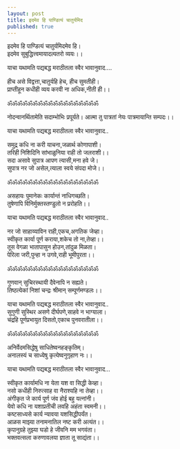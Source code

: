 ```yaml
---
layout: post
title: इदमेव हि पाण्डित्यं चातुर्यमिद
published: true
---
```


इदमेव हि पाण्डित्यं चातुर्यमिदमेव हि।  
इदमेव सुबुद्धित्त्वमायादल्पतरो व्ययः।।  

याचा यथामति पद्यबद्ध मराठीतला स्वैर भावानुवाद....  

हीच असे विद्वत्ता,चातुर्यहि हेच, हीच सुमतीही।  
प्राप्तीहून कधीही व्यय करवी ना अधिक,नीती ही।।  
  
ॐॐॐॐॐॐॐॐॐॐॐॐॐॐॐॐॐॐ  
  
नोदन्वानर्थितामेति सदाम्भोभिः प्रपूर्यते।
आत्मा तु पात्रतां नेयः पात्रमायान्ति सम्पदः।।  
  
याचा यथामति पद्यबद्ध मराठीतला स्वैर भावानुवाद..  
  
समुद्र कधि ना करी याचना,जळार्थ कोणापाशी।  
तरिही निशिदिनि सांभाळुनिया राही तो जलराशी।।  
सदा असावे सुपात्र आपण त्यासी,मना हवे जे।  
सुपात्र नर जो असेल,त्याला स्वये संपदा मोजे।।  
  
ॐॐॐॐॐॐॐॐॐॐॐॐॐॐॐॐॐॐ  

असहायः पुमानेकः कार्यान्तं नाधिगच्छति।  
तुषेणापि विनिर्मुक्तस्तण्डुलो न प्ररोहति।।  
  
याचा यथामति पद्यबद्ध मराठीतला स्वैर भावानुवाद..  
  
नर जो साहाय्याविन राही,एकच,अगतिक जेव्हा।  
स्वीकृत कार्या पूर्ण कराया,शकेच तो ना,तेव्हा।।  
तूस वेगळा भातापासुन होउन,तांदुळ मिळता।  
पेरिला जरी,पुन्हा न उगवे,राही भूमीपुरता।।  
  
ॐॐॐॐॐॐॐॐॐॐॐॐॐॐॐॐॐॐ  

गुणवान् सुचिरस्थायी दैवेनापि न सह्यते।  
तिष्ठत्येकां निशां चन्द्रः श्रीमान् सम्पूर्णमण्डलः।।  
  
याचा यथामति पद्यबद्ध मराठीतला स्वैर भावानुवाद..  
सुगुणी सुस्थिर असणे दीर्घपणे,साहवे न भाग्याला।  
चंद्रहि पूर्णप्रभायुत दिसतो,एकाच पुनवरातीला।।  
  
ॐॐॐॐॐॐॐॐॐॐॐॐॐॐॐॐॐॐ  

अनिर्वेदमसिद्धेषु साधितेष्वनहङ्कृतिम्।  
अनालस्यं च साध्येषु कृत्येष्वनुगृहाण नः।।  
  
याचा यथामति पद्यबद्ध मराठीतला स्वैर भावानुवाद...  

स्वीकृत कार्यामधि ना येता यश वा सिद्धी केव्हा।  
नसो कधीही निरुत्साह वा नैराश्यहि ना तेव्हा।।  
अंगीकृत जे कार्य पूर्ण जंव होई बहु यत्नांनी।  
येवो कधि ना यशाप्रतीची लवहि अहंता स्वमनी।।  
कष्टसाध्यसे कार्य न्यावया यशसिद्धीपर्यंत।  
आळस माझ्या तनामनातिल नष्ट करी अत्यंत।।  
कृपानुग्रहे तुझ्या घडो हे जीवनि मम भगवंता।  
भक्तवत्सला करुणावलया ज्ञाता तू साद्यंता।।  
